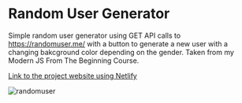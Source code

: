 # Random User Generator
Simple random user generator using GET API calls to https://randomuser.me/ with a button to generate a new user with a changing bakcground color depending on the gender. Taken from my Modern JS From The Beginning Course.

[Link to the project website using Netlify](https://jade-crepe-0a8aa4.netlify.app/)

![randomuser](https://github.com/Danny830/generate-random-user/assets/90576941/b2e34a58-2e6c-457b-b274-d132eb176246)
